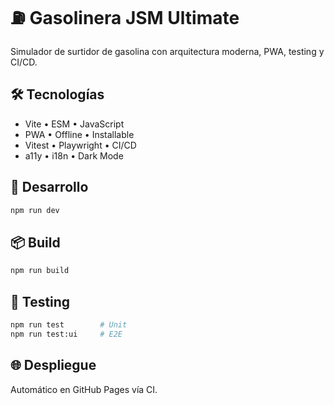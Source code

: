 # ⛽ Gasolinera JSM Ultimate

Simulador de surtidor de gasolina con arquitectura moderna, PWA, testing y CI/CD.

## 🛠 Tecnologías
- Vite • ESM • JavaScript
- PWA • Offline • Installable
- Vitest • Playwright • CI/CD
- a11y • i18n • Dark Mode

## 🚀 Desarrollo
```bash
npm run dev
```

## 📦 Build
```bash
npm run build
```

## 🧪 Testing
```bash
npm run test        # Unit
npm run test:ui     # E2E
```

## 🌐 Despliegue
Automático en GitHub Pages vía CI.
